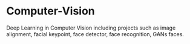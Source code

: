 # Computer-Vision
Deep Learning in Computer Vision including projects such as image alignment, facial keypoint, face detector, face recognition, GANs faces.
